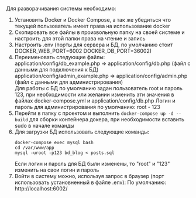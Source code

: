 Для разворачивания системы необходимо:

1. Установить Docker и Docker Compose, а так же убедиться что текущей пользователь имеет права на использование docker
2. Скопировать все файлы в произвольную папку на своей системе и настроить для этой папки права на чтение и запись
3. Настроить .env (порты для сервера и БД, по умолчанию стоит DOCKER_WEB_PORT=6002
                                                              DOCKER_DB_PORT=36002)
4. Переименовать следующие файлы:
        application/config/db_example.php     =>  application/config/db.php      (файл с данными для подключения к БД)
        application/config/admin_example.php  =>  application/config/admin.php   (файл с данными для администрирования)     
   Для работы с БД по умолчанию задан пользователь root и пароль 123, при необходимости или желании изменить эти
   значения в файлах docker-compose.yml и application/config/db.php
   Логин и пароль для администрирования по умолчанию: root - 123
5. Перейти в папку с проектом и выполнить `docker-compose up -d --build` для сборки контейнера докера, при необходимости
   вставить sudo в начале команды
6. Для загрузки БД использовать следующие команды:
    ```
    docker-compose exec mysql bash
    cd /var/www/app
    mysql -uroot -p123 bd_blog < posts.sql
    ```  
    Если логин и пароль для БД были изменены, то "root" и "123" изменить на свои логин и пароль
7. Войти в систему можно, используя запрос в браузер (порт использовать установненный в файле .env):
    По умолчанию: http://localhost:6002/


